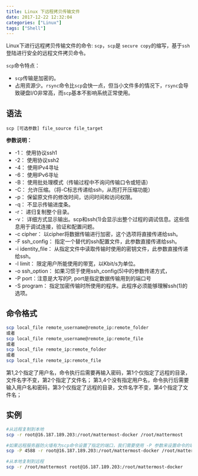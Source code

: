 ```yaml
---
title: Linux 下远程拷贝传输文件
date: 2017-12-22 12:32:04
categories: ["Linux"]
tags: ["Shell"]
---
```

Linux下进行远程拷贝传输文件的命令: `scp`，`scp`是 `secure copy`的缩写，基于`ssh`登陆进行安全的远程文件拷贝命令。

<!-- more -->

`scp`命令特点：

- `scp`传输是加密的。
- 占用资源少。`rsync`命令比`scp`会快一点，但当小文件多的情况下，`rsync`会导致硬盘I/O非常高，而`scp`基本不影响系统正常使用。


## 语法
```
scp [可选参数] file_source file_target 
```
**参数说明：**

- -1： 使用协议ssh1
- -2： 使用协议ssh2
- -4： 使用IPv4寻址
- -6： 使用IPv6寻址
- -B： 使用批处理模式（传输过程中不询问传输口令或短语）
- -C： 允许压缩。（将-C标志传递给ssh，从而打开压缩功能）
- -p： 保留原文件的修改时间，访问时间和访问权限。
- -q： 不显示传输进度条。
- -r： 递归复制整个目录。
- -v： 详细方式显示输出。scp和ssh(1)会显示出整个过程的调试信息。这些信息用于调试连接，验证和配置问题。
- -c cipher： 以cipher将数据传输进行加密，这个选项将直接传递给ssh。
- -F ssh_config： 指定一个替代的ssh配置文件，此参数直接传递给ssh。
- -i identity_file： 从指定文件中读取传输时使用的密钥文件，此参数直接传递给ssh。
- -l limit： 限定用户所能使用的带宽，以Kbit/s为单位。
- -o ssh_option： 如果习惯于使用ssh_config(5)中的参数传递方式，
- -P port：注意是大写的P, port是指定数据传输用到的端口号
- -S program： 指定加密传输时所使用的程序。此程序必须能够理解ssh(1)的选项。

## 命令格式

``` bash
scp local_file remote_username@remote_ip:remote_folder 
或者 
scp local_file remote_username@remote_ip:remote_file 
或者 
scp local_file remote_ip:remote_folder 
或者 
scp local_file remote_ip:remote_file 
```
第1,2个指定了用户名，命令执行后需要再输入密码，第1个仅指定了远程的目录，文件名字不变，第2个指定了文件名；
第3,4个没有指定用户名，命令执行后需要输入用户名和密码，第3个仅指定了远程的目录，文件名字不变，第4个指定了文件名；

## 实例

``` bash
#从远程复制到本地
scp -r root@16.187.189.203:/root/mattermost-docker /root/mattermost

#如果远程服务器防火墙有为scp命令设置了指定的端口，我们需要使用 -P 参数来设置命令的端口号
scp -P 4588 -r root@16.187.189.203:/root/mattermost-docker /root/mattermost

#从本地复制到远程
scp -r /root/mattermost root@16.187.189.203:/root/mattermost-docker
```